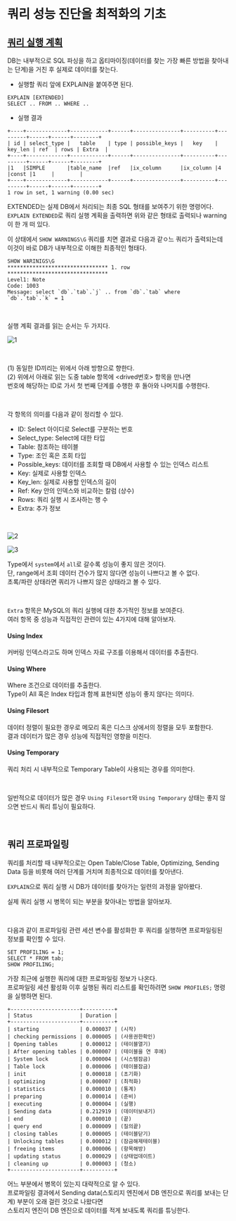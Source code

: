 <br />

# 쿼리 성능 진단을 최적화의 기초   

## [쿼리 실행 계획](https://github.com/hyerin6/TIL/blob/main/MySQL/real-mysql/%EC%8B%A4%ED%96%89%EA%B3%84%ED%9A%8D/%EC%8B%A4%ED%96%89%EA%B3%84%ED%9A%8D.md)     
DB는 내부적으로 SQL 파싱을 하고 옵티마이징(데이터를 찾는 가장 빠른 방법을 찾아내는 단계)을 거친 후 실제로 데이터를 찾는다.   


* 실행할 쿼리 앞에 EXPLAIN을 붙여주면 된다.   

```
EXPLAIN [EXTENDED]
SELECT .. FROM .. WHERE .. 
```

* 실행 결과 

```
+----+-------------+------------+------+---------------+----------+---------+------+------+--------+  
| id | select_type |   table    | type | possible_keys |   key    | key_len | ref  | rows | Extra  |  
+----+-------------+------------+------+---------------+----------+---------+------+------+--------+  
|1   |SIMPLE       |table_name  |ref   |ix_column      |ix_column |4        |const |1     |        |  
+----+-------------+------------+------+---------------+----------+---------+------+------+--------+  
1 row in set, 1 warning (0.00 sec) 
``` 


EXTENDED는 실제 DB에서 처리되는 최종 SQL 형태를 보여주기 위한 명령어다.   
`EXPLAIN EXTENDED`로 쿼리 실행 계획을 출력하면 위와 같은 형태로 출력되나 warning이 한 개 떠 있다.   

이 상태에서 `SHOW WARNINGS\G` 쿼리를 치면 결과로 다음과 같ㅇ느 쿼리가 출력되는데   
이것이 바로 DB가 내부적으로 이해한 최종적인 형태다.   

```
SHOW WARINIGS\G
******************************** 1. row ********************************
Level1: Note
Code: 1003
Message: select `db`.`tab`.`j` .. from `db`.`tab` where
`db`.`tab`.`k` = 1 
```

<br />

실행 계획 결과를 읽는 순서는 두 가지다.   


![1](https://user-images.githubusercontent.com/33855307/144049755-36866922-23e8-4421-b5a7-b1d3e6aab0dd.jpeg)

<br />

(1) 동일한 ID끼리는 위에서 아래 방향으로 향한다.    
(2) 위에서 아래로 읽는 도중 table 항목에 <drived번호> 항목을 만나면    
번호에 해당하는 ID로 가서 첫 번째 단계를 수행한 후 돌아와 나머지를 수행한다.       

<br />  

각 항목의 의미를 다음과 같이 정리할 수 있다.  

* ID: Select 아이디로 Select를 구분하는 번호    
* Select_type: Select에 대한 타입   
* Table: 참조하는 테이블
* Type: 조인 혹은 조회 타입 
* Possible_keys: 데이터를 조회할 때 DB에서 사용할 수 있는 인덱스 리스트   
* Key: 실제로 사용할 인덱스 
* Key_len: 실제로 사용할 인덱스의 길이 
* Ref: Key 안의 인덱스와 비교하는 칼럼 (상수) 
* Rows: 쿼리 실행 시 조사하는 행 수 
* Extra: 추가 정보   

<br />


![2](https://user-images.githubusercontent.com/33855307/144052425-93b83064-4bef-454f-89c5-1bc4e7cfa545.jpeg)

![3](https://user-images.githubusercontent.com/33855307/144052433-2428134c-e87a-4321-ad8e-a94f17583919.jpeg)


Type에서 `system`에서 `all`로 갈수록 성능이 좋지 않은 것이다.       
단, range에서 조회 데이터 건수가 많지 않다면 성능이 나쁘다고 볼 수 없다.        
초록/파란 상태라면 쿼리가 나쁘지 않은 상태라고 볼 수 있다.        

<br />

`Extra` 항목은 MySQL의 쿼리 실행에 대한 추가적인 정보를 보여준다.   
여러 항목 중 성능과 직접적인 관련이 있는 4가지에 대해 알아보자.   


#### Using Index
커버링 인덱스라고도 하며 인덱스 자료 구조를 이용해서 데이터를 추출한다.   


#### Using Where  
Where 조건으로 데이터를 추출한다.   
Type이 All 혹은 Index 타입과 함께 표현되면 성능이 좋지 않다는 의미다.   



#### Using Filesort 
데이터 정렬이 필요한 경우로 메모리 혹은 디스크 상에서의 정렬을 모두 포함한다.   
결과 데이터가 많은 경우 성능에 직접적인 영향을 미친다.   


#### Using Temporary  
쿼리 처리 시 내부적으로 Temporary Table이 사용되는 경우를 의미한다.   

<br />  

일반적으로 데이터가 많은 경우 `Using Filesort`와 `Using Temporary` 상태는 좋지 않으면 반드시 쿼리 튜닝이 필요하다.   

<br />  

## 쿼리 프로파일링   
쿼리를 처리할 때 내부적으로는 Open Table/Close Table, Optimizing, Sending Data 등을 비롯해 여러 단계를 거치며 최종적으로 데이터를 찾아낸다.   

`EXPLAIN`으로 쿼리 실행 시 DB가 데이터를 찾아가는 일련의 과정을 알아봤다.   

실제 쿼리 실행 시 병목이 되는 부분을 찾아내는 방법을 알아보자.   

<br />

다음과 같이 프로파일링 관련 세션 변수를 활성화한 후 쿼리를 실행하면 프로파일링된 정보를 확인할 수 있다.   

```
SET PROFILING = 1;
SELECT * FROM tab;
SHOW PROFILING;
```

가장 최근에 실행한 쿼리에 대한 프로파일링 정보가 나온다.           
프로파일링 세션 활성화 이후 실행된 쿼리 리스트를 확인하려면 `SHOW PROFILES;` 명령을 실행하면 된다.      

```
+----------------------+----------+
| Status               | Duration |
+----------------------+----------+
| starting             | 0.000037 | (시작)
| checking permissions | 0.000005 | (사용권한확인)
| Opening tables       | 0.000012 | (테이블열기)
| After opening tables | 0.000007 | (테이블을 연 후에)
| System lock          | 0.000004 | (시스템잠금)
| Table lock           | 0.000006 | (테이블잠금)
| init                 | 0.000018 | (초기화)
| optimizing           | 0.000007 | (최적화)
| statistics           | 0.000010 | (통계)
| preparing            | 0.000014 | (준비)
| executing            | 0.000004 | (실행)
| Sending data         | 0.212919 | (데이터보내기)
| end                  | 0.000010 | (끝)
| query end            | 0.000009 | (질의끝)
| closing tables       | 0.000005 | (테이블닫기)
| Unlocking tables     | 0.000012 | (잠금해제테이블)
| freeing items        | 0.000006 | (항목해방)
| updating status      | 0.000029 | (상태업데이트)
| cleaning up          | 0.000003 | (청소)
+----------------------+----------+
```


어느 부분에서 병목이 있는지 대략적으로 알 수 있다.      
프로파일링 결과에서 Sending data(스토리지 엔진에서 DB 엔진으로 쿼리를 보내는 단계) 부분이 오래 걸린 것으로 나왔다면    
스토리지 엔진이 DB 엔진으로 데이터를 적게 보내도록 쿼리를 튜닝한다.     


